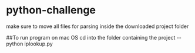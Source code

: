 # python-challenge
make sure to move all files for parsing inside the downloaded project folder

##To run program on mac OS
cd into the folder containing the project
--python iplookup.py
